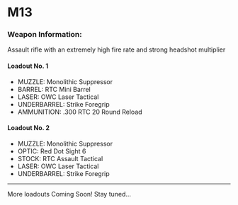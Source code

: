 # M13

### Weapon Information:
Assault rifle with an extremely high fire rate and strong headshot multiplier

#### Loadout No. 1 

- MUZZLE: Monolithic Suppressor
- BARREL: RTC Mini Barrel
- LASER: OWC Laser Tactical
- UNDERBARREL: Strike Foregrip
- AMMUNITION: .300 RTC 20 Round Reload

#### Loadout No. 2

- MUZZLE: Monolithic Suppressor
- OPTIC: Red Dot Sight 6
- STOCK: RTC Assault Tactical
- LASER: OWC Laser Tactical
- UNDERBARREL: Strike Foregrip

---

More loadouts Coming Soon! Stay tuned...
